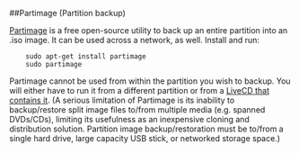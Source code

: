 ##Partimage (Partition backup)

[Partimage](http://sourceforge.net/projects/partimage/) is a free open-source utility to back up an entire partition into an .iso image. It can be used across a network, as well. Install and run:

		sudo apt-get install partimage
		sudo partimage

Partimage cannot be used from within the partition you wish to backup. You will either have to run it from a different partition or from a [LiveCD that contains it](http://ubuntuguide.org/wiki/Ubuntu:Trusty#System_Rescue_and_Cloning_Utilities). (A serious limitation of Partimage is its inability to backup/restore split image files to/from multiple media (e.g. spanned DVDs/CDs), limiting its usefulness as an inexpensive cloning and distribution solution. Partition image backup/restoration must be to/from a single hard drive, large capacity USB stick, or networked storage space.)

